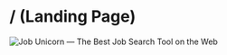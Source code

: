 # / (Landing Page)

![Job Unicorn — The Best Job Search Tool on the Web ](https://user-images.githubusercontent.com/64161383/133983732-5120732f-f1e9-4b49-8ef4-5e27f13f236b.png)
